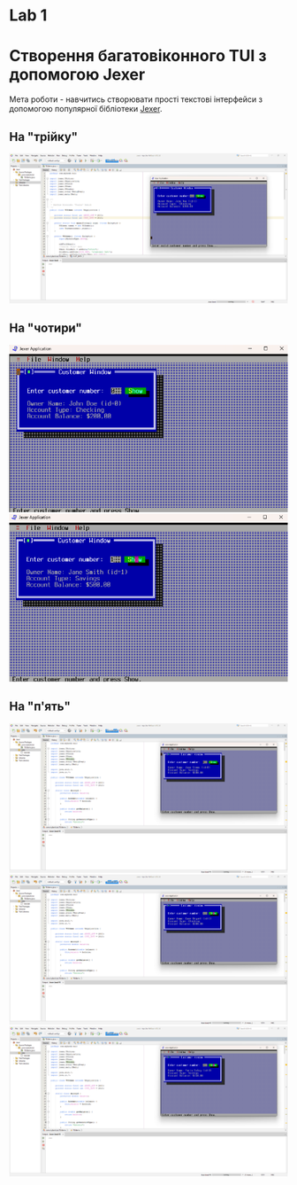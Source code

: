 ﻿# Lab 1
# Створення багатовіконного TUI з допомогою Jexer
Мета роботи - навчитись створювати прості текстові інтерфейси з допомогою популярної бібліотеки [Jexer](https://gitlab.com/klamonte/jexer).


## На "трійку"
![alt text](<../img/на 3.png>)

## На "чотири"
![alt text](<../img/на 4 (1).png>)
![alt text](<../img/на 4 (2).png>)

## На "п'ять"
![alt text](<../img/на 5 (1).png>)
![alt text](<../img/на 5 (2).png>)
![alt text](<../img/на 5 (3).png>)

